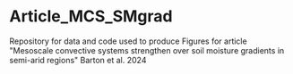 # Article_MCS_SMgrad
Repository for data and code  used to produce Figures for article "Mesoscale convective systems strengthen over soil moisture gradients in semi-arid regions" Barton et al. 2024
